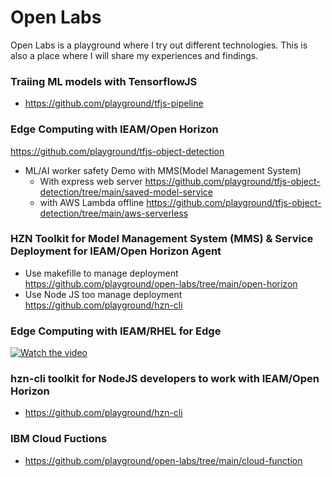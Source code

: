 # Open Labs 
Open Labs is a playground where I try out different technologies.  This is also a place where I will share my experiences and findings.  

### Traiing ML models with TensorflowJS
  * https://github.com/playground/tfjs-pipeline

### Edge Computing with IEAM/Open Horizon
https://github.com/playground/tfjs-object-detection
  * ML/AI worker safety Demo with MMS(Model Management System)
    * With express web server https://github.com/playground/tfjs-object-detection/tree/main/saved-model-service
    * with AWS Lambda offline https://github.com/playground/tfjs-object-detection/tree/main/aws-serverless

### HZN Toolkit for Model Management System (MMS) & Service Deployment for IEAM/Open Horizon Agent
  * Use makefille to manage deployment https://github.com/playground/open-labs/tree/main/open-horizon
  * Use Node JS too manage deployment https://github.com/playground/hzn-cli

### Edge Computing with IEAM/RHEL for Edge
[![Watch the video](https://i9.ytimg.com/vi/5UaxlHa1P2U/mq3.jpg?sqp=CJiKmo0G&rs=AOn4CLBcddkPtX-9UXKiec9kp_Z-a3i6dA)](https://youtu.be/5UaxlHa1P2U)

### hzn-cli toolkit for NodeJS developers to work with IEAM/Open Horizon
  * https://github.com/playground/hzn-cli

### IBM Cloud Fuctions
  * https://github.com/playground/open-labs/tree/main/cloud-function